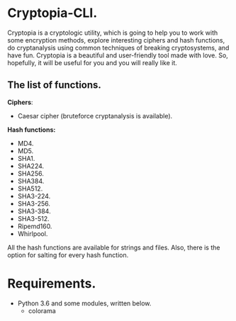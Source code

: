 # Cryptopia-CLI.
Cryptopia is a cryptologic utility, which is going to help you to work with some encryption methods, explore interesting ciphers and hash functions, do cryptanalysis using common techniques of breaking cryptosystems, and have fun. Cryptopia is a beautiful and user-friendly tool made with love. So, hopefully, it will be useful for you and you will really like it.

## The list of functions.
**Ciphers**:
- Caesar cipher (bruteforce cryptanalysis is available).

**Hash functions:**
- MD4.
- MD5.
- SHA1.
- SHA224.
- SHA256.
- SHA384.
- SHA512.
- SHA3-224.
- SHA3-256.
- SHA3-384.
- SHA3-512.
- Ripemd160.
- Whirlpool.

All the hash functions are available for strings and files. Also, there is the option for salting for every hash function.

# Requirements.
- Python 3.6 and some modules, written below.
  - colorama
